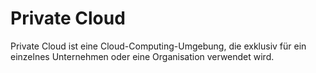 # Private Cloud

Private Cloud ist eine Cloud-Computing-Umgebung, die exklusiv für ein einzelnes Unternehmen oder eine Organisation verwendet wird.